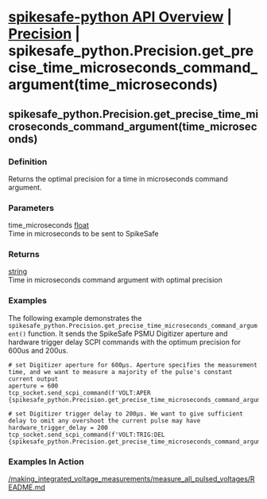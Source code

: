 # [spikesafe-python API Overview](/spikesafe_python_lib_docs/README.md) | [Precision](/spikesafe_python_lib_docs/Precision/README.md) | spikesafe_python.Precision.get_precise_time_microseconds_command_argument(time_microseconds)

## spikesafe_python.Precision.get_precise_time_microseconds_command_argument(time_microseconds)

### Definition
Returns the optimal precision for a time in microseconds command argument.

### Parameters
time_microseconds [float](https://docs.python.org/3/library/functions.html#float)  
Time in microseconds to be sent to SpikeSafe

### Returns
[string](https://docs.python.org/3/library/string.html)  
Time in microseconds command argument with optimal precision

### Examples
The following example demonstrates the `spikesafe_python.Precision.get_precise_time_microseconds_command_argument()` function. It sends the SpikeSafe PSMU Digitizer aperture and hardware trigger delay SCPI commands with the optimum precision for 600us and 200us.
```
# set Digitizer aperture for 600µs. Aperture specifies the measurement time, and we want to measure a majority of the pulse's constant current output
aperture = 600
tcp_socket.send_scpi_command(f'VOLT:APER {spikesafe_python.Precision.get_precise_time_microseconds_command_argument(aperture)}')

# set Digitizer trigger delay to 200µs. We want to give sufficient delay to omit any overshoot the current pulse may have
hardware_trigger_delay = 200
tcp_socket.send_scpi_command(f'VOLT:TRIG:DEL {spikesafe_python.Precision.get_precise_time_microseconds_command_argument(hardware_trigger_delay)}')
```

### Examples In Action
[/making_integrated_voltage_measurements/measure_all_pulsed_voltages/README.md](/making_integrated_voltage_measurements/measure_all_pulsed_voltages/README.md)